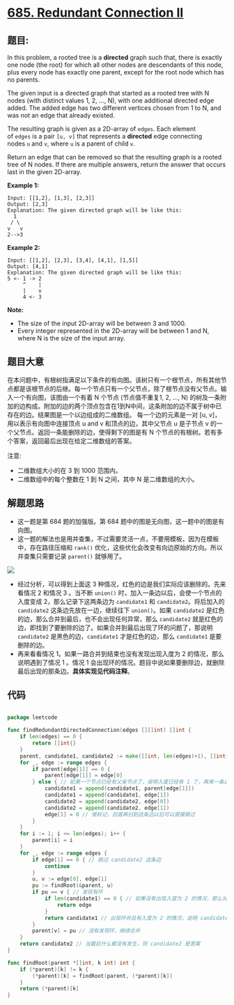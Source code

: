 # [685. Redundant Connection II](https://leetcode.com/problems/redundant-connection-ii/)


## 题目:

In this problem, a rooted tree is a **directed** graph such that, there is exactly one node (the root) for which all other nodes are descendants of this node, plus every node has exactly one parent, except for the root node which has no parents.

The given input is a directed graph that started as a rooted tree with N nodes (with distinct values 1, 2, ..., N), with one additional directed edge added. The added edge has two different vertices chosen from 1 to N, and was not an edge that already existed.

The resulting graph is given as a 2D-array of `edges`. Each element of `edges` is a pair `[u, v]` that represents a **directed** edge connecting nodes `u` and `v`, where `u` is a parent of child `v`.

Return an edge that can be removed so that the resulting graph is a rooted tree of N nodes. If there are multiple answers, return the answer that occurs last in the given 2D-array.

**Example 1:**

    Input: [[1,2], [1,3], [2,3]]
    Output: [2,3]
    Explanation: The given directed graph will be like this:
      1
     / \
    v   v
    2-->3

**Example 2:**

    Input: [[1,2], [2,3], [3,4], [4,1], [1,5]]
    Output: [4,1]
    Explanation: The given directed graph will be like this:
    5 <- 1 -> 2
         ^    |
         |    v
         4 <- 3

**Note:**

- The size of the input 2D-array will be between 3 and 1000.
- Every integer represented in the 2D-array will be between 1 and N, where N is the size of the input array.


## 题目大意


在本问题中，有根树指满足以下条件的有向图。该树只有一个根节点，所有其他节点都是该根节点的后继。每一个节点只有一个父节点，除了根节点没有父节点。输入一个有向图，该图由一个有着 N 个节点 (节点值不重复1, 2, ..., N) 的树及一条附加的边构成。附加的边的两个顶点包含在1到N中间，这条附加的边不属于树中已存在的边。结果图是一个以边组成的二维数组。 每一个边的元素是一对 [u, v]，用以表示有向图中连接顶点 u and v 和顶点的边，其中父节点 u 是子节点 v 的一个父节点。返回一条能删除的边，使得剩下的图是有 N 个节点的有根树。若有多个答案，返回最后出现在给定二维数组的答案。

注意:

- 二维数组大小的在 3 到 1000 范围内。
- 二维数组中的每个整数在 1 到 N 之间，其中 N 是二维数组的大小。


## 解题思路

- 这一题是第 684 题的加强版。第 684 题中的图是无向图，这一题中的图是有向图。
- 这一题的解法也是用并查集，不过需要灵活一点，不要用模板，因为在模板中，存在路径压缩和 `rank()` 优化，这些优化会改变有向边原始的方向。所以并查集只需要记录 `parent()` 就够用了。

![](https://img.halfrost.com/Leetcode/leetcode_685.png)

- 经过分析，可以得到上面这 3 种情况，红色的边是我们实际应该删除的。先来看情况 2 和情况 3 。当不断 `union()` 时，加入一条边以后，会使一个节点的入度变成 2，那么记录下这两条边为 `candidate1` 和 `candidate2`。将后加入的 `candidate2` 这条边先放在一边，继续往下 `union()`。如果 `candidate2` 是红色的边，那么合并到最后，也不会出现任何异常，那么 `candidate2` 就是红色的边，即找到了要删除的边了。如果合并到最后出现了环的问题了，那说明 `candidate2` 是黑色的边，`candidate1` 才是红色的边，那么 `candidate1` 是要删除的边。
- 再来看看情况 1。如果一路合并到结束也没有发现出现入度为 2 的情况，那么说明遇到了情况 1 。情况 1 会出现环的情况。题目中说如果要删除边，就删除最后出现的那条边。**具体实现见代码注释**。

## 代码

```go

package leetcode

func findRedundantDirectedConnection(edges [][]int) []int {
	if len(edges) == 0 {
		return []int{}
	}
	parent, candidate1, candidate2 := make([]int, len(edges)+1), []int{}, []int{}
	for _, edge := range edges {
		if parent[edge[1]] == 0 {
			parent[edge[1]] = edge[0]
		} else { // 如果一个节点已经有父亲节点了，说明入度已经有 1 了，再来一条边，入度为 2 ，那么跳过新来的这条边 candidate2，并记录下和这条边冲突的边 candidate1
			candidate1 = append(candidate1, parent[edge[1]])
			candidate1 = append(candidate1, edge[1])
			candidate2 = append(candidate2, edge[0])
			candidate2 = append(candidate2, edge[1])
			edge[1] = 0 // 做标记，后面再扫到这条边以后可以直接跳过
		}
	}
	for i := 1; i <= len(edges); i++ {
		parent[i] = i
	}
	for _, edge := range edges {
		if edge[1] == 0 { // 跳过 candidate2 这条边
			continue
		}
		u, v := edge[0], edge[1]
		pu := findRoot(&parent, u)
		if pu == v { // 发现有环
			if len(candidate1) == 0 { // 如果没有出现入度为 2 的情况，那么对应情况 1，就删除这条边
				return edge
			}
			return candidate1 // 出现环并且有入度为 2 的情况，说明 candidate1 是答案
		}
		parent[v] = pu // 没有发现环，继续合并
	}
	return candidate2 // 当最后什么都没有发生，则 candidate2 是答案
}

func findRoot(parent *[]int, k int) int {
	if (*parent)[k] != k {
		(*parent)[k] = findRoot(parent, (*parent)[k])
	}
	return (*parent)[k]
}

```